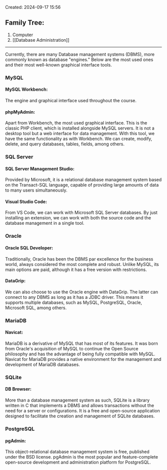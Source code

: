 Created: 2024-09-17 15:56
## Family Tree:
1. Computer
2. [[Database Administration]]
-- -
Currently, there are many Database management systems (DBMS), more commonly known as database "engines." Below are the most used ones and their most well-known graphical interface tools.
### MySQL
#### MySQL Workbench:
The engine and graphical interface used throughout the course.
#### phpMyAdmin:
Apart from Workbench, the most used graphical interface. This is the classic PHP client, which is installed alongside MySQL servers. It is not a desktop tool but a web interface for data management. With this tool, we have the same functionality as with Workbench. We can create, modify, delete, and query databases, tables, fields, among others.
### SQL Server
#### SQL Server Management Studio:
Provided by Microsoft, it is a relational database management system based on the Transact-SQL language, capable of providing large amounts of data to many users simultaneously.
#### Visual Studio Code:
From VS Code, we can work with Microsoft SQL Server databases. By just installing an extension, we can work with both the source code and the database management in a single tool.
### Oracle
#### Oracle SQL Developer:
Traditionally, Oracle has been the DBMS par excellence for the business world, always considered the most complete and robust. Unlike MySQL, its main options are paid, although it has a free version with restrictions.
#### DataGrip:
We can also choose to use the Oracle engine with DataGrip. The latter can connect to any DBMS as long as it has a JDBC driver. This means it supports multiple databases, such as MySQL, PostgreSQL, Oracle, Microsoft SQL, among others.
### MariaDB
#### Navicat:
MariaDB is a derivative of MySQL that has most of its features. It was born from Oracle's acquisition of MySQL to continue the Open Source philosophy and has the advantage of being fully compatible with MySQL. Navicat for MariaDB provides a native environment for the management and development of MariaDB databases.
### SQLite
#### DB Browser:
More than a database management system as such, SQLite is a library written in C that implements a DBMS and allows transactions without the need for a server or configurations. It is a free and open-source application designed to facilitate the creation and management of SQLite databases.
### PostgreSQL
#### pgAdmin:
This object-relational database management system is free, published under the BSD license. pgAdmin is the most popular and feature-complete open-source development and administration platform for PostgreSQL.
